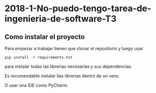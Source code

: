 # 2018-1-No-puedo-tengo-tarea-de-ingenieria-de-software-T3

## Como instalar el proyecto

Para empezar a trabajar tienen que clonar el repositorio y luego usar
```
pip install -r requirements.txt
```
para instalar todas las librerias necesarias y sus dependencias.

Es recomendable instalar llas librerias dentro de un venv.

O usar una IDE como PyCharm.
